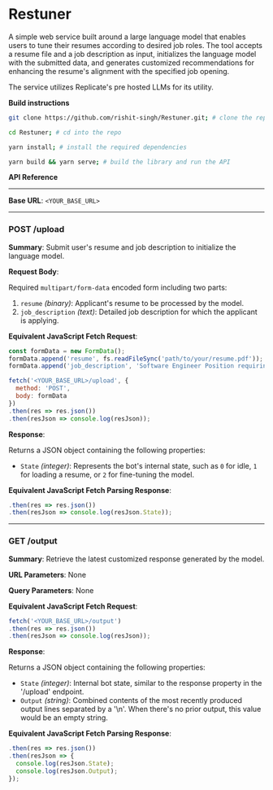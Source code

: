 # Restuner

A simple web service built around a large language model that enables users to tune their resumes according to desired job roles. The tool accepts a resume file and a job description as input, initializes the language model with the submitted data, and generates customized recommendations for enhancing the resume's alignment with the specified job opening.

The service utilizes Replicate's pre hosted LLMs for its utility.

**Build instructions**

``` bash
git clone https://github.com/rishit-singh/Restuner.git; # clone the repo

cd Restuner; # cd into the repo

yarn install; # install the required dependencies

yarn build && yarn serve; # build the library and run the API
```


**API Reference**

---
**Base URL**: `<YOUR_BASE_URL>`

---

### POST /upload

**Summary**: Submit user's resume and job description to initialize the language model.

**Request Body**:

Required `multipart/form-data` encoded form including two parts:

1. `resume` *(binary)*: Applicant's resume to be processed by the model.
2. `job_description` *(text)*: Detailed job description for which the applicant is applying.

**Equivalent JavaScript Fetch Request**:

```javascript
const formData = new FormData();
formData.append('resume', fs.readFileSync('path/to/your/resume.pdf'));
formData.append('job_description', 'Software Engineer Position requiring expertise in React and Python.');

fetch('<YOUR_BASE_URL>/upload', {
  method: 'POST',
  body: formData
})
.then(res => res.json())
.then(resJson => console.log(resJson));
```

**Response**:

Returns a JSON object containing the following properties:

- `State` *(integer)*: Represents the bot's internal state, such as `0` for idle, `1` for loading a resume, or `2` for fine-tuning the model.

**Equivalent JavaScript Fetch Parsing Response**:

```javascript
.then(res => res.json())
.then(resJson => console.log(resJson.State));
```

---

### GET /output

**Summary**: Retrieve the latest customized response generated by the model.

**URL Parameters**: None

**Query Parameters**: None

**Equivalent JavaScript Fetch Request**:

```javascript
fetch('<YOUR_BASE_URL>/output')
.then(res => res.json())
.then(resJson => console.log(resJson));
```

**Response**:

Returns a JSON object containing the following properties:

- `State` *(integer)*: Internal bot state, similar to the response property in the '/upload' endpoint.
- `Output` *(string)*: Combined contents of the most recently produced output lines separated by a '\n'. When there's no prior output, this value would be an empty string.

**Equivalent JavaScript Fetch Parsing Response**:

```javascript
.then(res => res.json())
.then(resJson => {
  console.log(resJson.State);
  console.log(resJson.Output);
});
```
